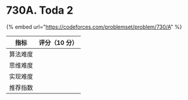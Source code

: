 # 730A. Toda 2

{% embed url="https://codeforces.com/problemset/problem/730/A" %}

|  指标  | 评分（10 分） |
| :--: | :------: |
| 算法难度 |          |
| 思维难度 |          |
| 实现难度 |          |
| 推荐指数 |          |



```cpp
```
